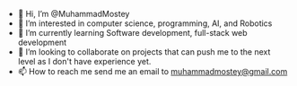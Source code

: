 - 👋 Hi, I’m @MuhammadMostey
- 👀 I’m interested in computer science, programming, AI, and Robotics
- 🌱 I’m currently learning Software development, full-stack web development
- 💞️ I’m looking to collaborate on projects that can push me to the next level as I don't have experience yet.
- 📫 How to reach me send me an email to muhammadmostey@gmail.com
